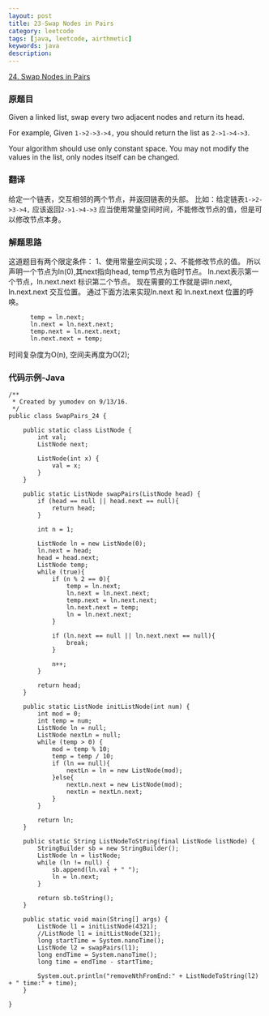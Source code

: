 ```yaml
---
layout: post
title: 23-Swap Nodes in Pairs
category: leetcode
tags: [java, leetcode, airthmetic]
keywords: java
description: 
---
```


[24. Swap Nodes in Pairs](https://leetcode.com/problems/swap-nodes-in-pairs/)

### 原题目

Given a linked list, swap every two adjacent nodes and return its head.

For example,
Given `1->2->3->4,` you should return the list as `2->1->4->3`.

Your algorithm should use only constant space. You may not modify the values in the list, only nodes itself can be changed.

### 翻译

给定一个链表，交互相邻的两个节点，并返回链表的头部。
比如：给定链表`1->2->3->4,` 应该返回`2->1->4->3`
应当使用常量空间时间，不能修改节点的值，但是可以修改节点本身。

### 解题思路

这道题目有两个限定条件：
1、使用常量空间实现；2、不能修改节点的值。
所以声明一个节点为ln(0),其next指向head, temp节点为临时节点。
ln.next表示第一个节点，ln.next.next 标识第二个节点。
现在需要的工作就是讲ln.next, ln.next.next 交互位置。
通过下面方法来实现ln.next 和 ln.next.next 位置的呼唤。

```
      temp = ln.next;
      ln.next = ln.next.next;
      temp.next = ln.next.next;
      ln.next.next = temp;     
``` 
      
  时间复杂度为O(n),
  空间夫再度为O(2);
### 代码示例-Java

```
/**
 * Created by yumodev on 9/13/16.
 */
public class SwapPairs_24 {

    public static class ListNode {
        int val;
        ListNode next;

        ListNode(int x) {
            val = x;
        }
    }

    public static ListNode swapPairs(ListNode head) {
        if (head == null || head.next == null){
            return head;
        }

        int n = 1;

        ListNode ln = new ListNode(0);
        ln.next = head;
        head = head.next;
        ListNode temp;
        while (true){
            if (n % 2 == 0){
                temp = ln.next;
                ln.next = ln.next.next;
                temp.next = ln.next.next;
                ln.next.next = temp;
                ln = ln.next.next;
            }

            if (ln.next == null || ln.next.next == null){
                break;
            }

            n++;
        }

        return head;
    }

    public static ListNode initListNode(int num) {
        int mod = 0;
        int temp = num;
        ListNode ln = null;
        ListNode nextLn = null;
        while (temp > 0) {
            mod = temp % 10;
            temp = temp / 10;
            if (ln == null){
                nextLn = ln = new ListNode(mod);
            }else{
                nextLn.next = new ListNode(mod);
                nextLn = nextLn.next;
            }
        }

        return ln;
    }

    public static String ListNodeToString(final ListNode listNode) {
        StringBuilder sb = new StringBuilder();
        ListNode ln = listNode;
        while (ln != null) {
            sb.append(ln.val + " ");
            ln = ln.next;
        }

        return sb.toString();
    }

    public static void main(String[] args) {
        ListNode l1 = initListNode(4321);
        //ListNode l1 = initListNode(321);
        long startTime = System.nanoTime();
        ListNode l2 = swapPairs(l1);
        long endTime = System.nanoTime();
        long time = endTime - startTime;

        System.out.println("removeNthFromEnd:" + ListNodeToString(l2) + " time:" + time);
    }

}
```


